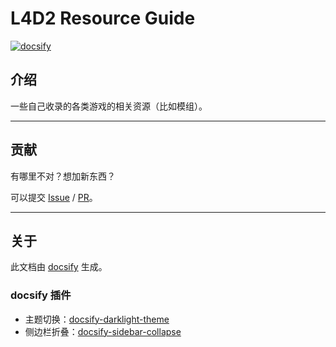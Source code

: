 # L4D2 Resource Guide

[![docsify](https://img.shields.io/static/v1?label=docsify&message=%E5%9C%A8%E7%BA%BF%E6%B5%8F%E8%A7%88&color=brightgreen&style=flat-square)](https://lyaiya.github.io/Everything-Resource-Guide/)

## 介绍

一些自己收录的各类游戏的相关资源（比如模组）。

---

## 贡献

有哪里不对？想加新东西？

可以提交 [Issue](https://github.com/Lyaiya/Everything-Resource-Guide/issues) / [PR](https://github.com/Lyaiya/Everything-Resource-Guide/pulls)。

---

## 关于

此文档由 [docsify](https://docsify.js.org/) 生成。

### docsify 插件

- 主题切换：[docsify-darklight-theme](https://docsify-darklight-theme.boopathikumar.me/)
- 侧边栏折叠：[docsify-sidebar-collapse](https://github.com/iPeng6/docsify-sidebar-collapse)
